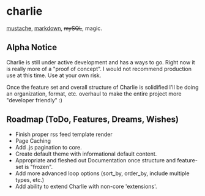 charlie
==================

[mustache][1], [markdown][2], ~~mySQL~~, magic.

## Alpha Notice

Charlie is still under active development and has a ways to go. Right now it is really more of a "proof of concept". I would not recommend production use at this time. Use at your own risk. 

Once the feature set and overall structure of Charlie is solidified I'll be doing an organization, format, etc. overhaul to make the entire project more "developer friendly" :)


## Roadmap (ToDo, Features, Dreams, Wishes)

* Finish proper rss feed template render
* Page Caching
* Add .js pagination to core.
* Create default theme with informational default content.
* Appropriate and fleshed out Documentation once structure and feature-set is "frozen".
* Add more advanced loop options (sort_by, order_by, include multiple types, etc.)
* Add ability to extend Charlie with non-core 'extensions'.











[1]: http://mustache.github.com/  "Logic-less templates"
[2]: http://daringfireball.net/projects/markdown/ "Markdown"